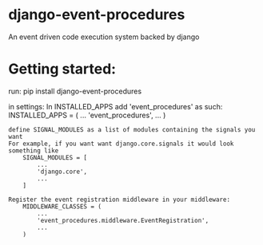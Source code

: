 django-event-procedures
=======================

An event driven code execution system backed by django


Getting started:
===============

run:
    pip install django-event-procedures

in settings:
    In INSTALLED_APPS add 'event_procedures' as such:
        INSTALLED_APPS = (
            ...
            'event_procedures',
            ...
        )

    define SIGNAL_MODULES as a list of modules containing the signals you want
    For example, if you want want django.core.signals it would look something like
        SIGNAL_MODULES = [
            ...
            'django.core',
            ...
        ]

    Register the event registration middleware in your middleware:
        MIDDLEWARE_CLASSES = (
            ...
            'event_procedures.middleware.EventRegistration',
            ...
        )
